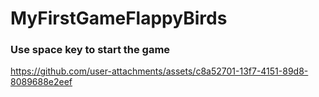 # MyFirstGameFlappyBirds
### Use space key to start the game

https://github.com/user-attachments/assets/c8a52701-13f7-4151-89d8-8089688e2eef

